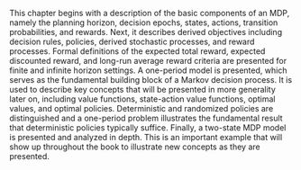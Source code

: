 This chapter begins with a description of the basic components of an MDP, namely the planning horizon, decision epochs, states, actions, transition probabilities, and rewards. Next, it describes derived objectives including decision rules, policies, derived stochastic processes, and reward processes. Formal definitions of the expected total reward, expected discounted reward, and long-run average reward criteria are presented for finite and infinite horizon settings. A one-period model is presented, which serves as the fundamental building block of a Markov decision process. It is used to describe key concepts that will be presented in more generality later on, including value functions, state-action value functions, optimal values, and optimal policies. Deterministic and randomized policies are distinguished and a one-period problem illustrates the fundamental result that deterministic policies typically suffice. Finally, a two-state MDP model is presented and analyzed in depth. This is an important example that will show up throughout the book to illustrate new concepts as they are presented.

